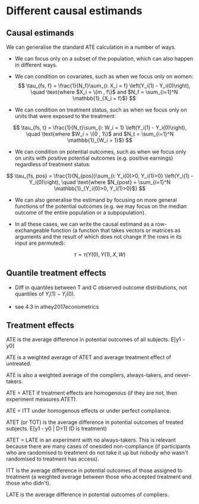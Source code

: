 # Different causal estimands

## Causal estimands

We can generalise the standard ATE calculation in a number of ways.

- We can focus only on a subset of the population, which can also happen in different ways.

- We can condition on covariates, such as when we focus only on women:
$$
\tau_{fs, f} = \frac{1}{N_f}\sum_{i: X_i = f} \left(Y_i(1) - Y_i(0)\right), \quad \text{where $X_i = \{m , f\}$ and $N_f = \sum_{i=1}^N \mathbb{1}_{X_i = f}$}
$$

- We can condition on treatment status, such as when we focus only on units that were exposed to the treatment: 

$$
\tau_{fs, t} = \frac{1}{N_t}\sum_{i: W_i = 1} \left(Y_i(1) - Y_i(0)\right), \quad \text{where $W_i = \{0 , 1\}$ and $N_t = \sum_{i=1}^N \mathbb{1}_{W_i = 1}$}
$$

- We can condition on potential outcomes, such as when we focus only on units with positive potential outcomes (e.g. positive earnings) regardless of treatment status:

$$
\tau_{fs, pos} = \frac{1}{N_{pos}}\sum_{i: Y_i(0)>0, Y_i(1)>0} \left(Y_i(1) - Y_i(0)\right), \quad \text{where $N_{post} = \sum_{i=1}^N \mathbb{1}_{Y_i(0)>0, Y_i(1)>0}$}
$$

- We can also generalise the estimand by focusing on more general functions of the potential outcomes (e.g. we may focus on the median outcome of the entire population or a subpopulation).

- In all these cases, we can write the causal estimand as a row-exchangeable function (a function that takes vectors or matrices as arguments and the result of which does not change if the rows in its input are permuted):

$$
\tau = \tau(Y(0), Y(1), X, W)
$$


## Quantile treatment effects

- Diff in quantiles between T and C observed outcome distributions, not quantiles of $Y_i(1) - Y_i(0)$.

- see 4.3 in athey2017econometrics



## Treatment effects

ATE is the average difference in potential outcomes of all subjects. E[y1 - y0]

ATE is a weighted average of ATET and average treatment effect of untreated.

ATE is also a weighted average of the compliers, always-takers, and never-takers.

ATE = ATET if treatment effects are homogenous (if they are not, then experiment measures ATET).

ATE = ITT under homogenous effects or under perfect compliance.


ATET (or TOT) is the average difference in potential outcomes of treated subjects. E[y1 - y0 | D=1] (D is treatment)

ATET = LATE in an experiment with no always-takers. This is relevant because there are many cases of onesided non-compliance (if participants who are randomised to treatment do not take it up but nobody who wasn't randomised to treatment has access).


ITT is the average difference in potential outcomes of those assigned to treatment (a weighted average between those who accepted treatment and those who didn't).

LATE is the average difference in potential outcomes of compliers.

